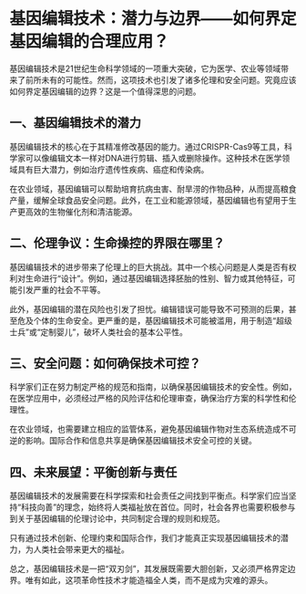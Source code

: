 # 基因编辑技术：潜力与边界——如何界定基因编辑的合理应用？

基因编辑技术是21世纪生命科学领域的一项重大突破，它为医学、农业等领域带来了前所未有的可能性。然而，这项技术也引发了诸多伦理和安全问题。究竟应该如何界定基因编辑的边界？这是一个值得深思的问题。

## 一、基因编辑技术的潜力

基因编辑技术的核心在于其精准修改基因的能力。通过CRISPR-Cas9等工具，科学家可以像编辑文本一样对DNA进行剪辑、插入或删除操作。这种技术在医学领域具有巨大潜力，例如治疗遗传性疾病、癌症和传染病。

在农业领域，基因编辑可以帮助培育抗病虫害、耐旱涝的作物品种，从而提高粮食产量，缓解全球食品安全问题。此外，在工业和能源领域，基因编辑也有望用于生产更高效的生物催化剂和清洁能源。

## 二、伦理争议：生命操控的界限在哪里？

基因编辑技术的进步带来了伦理上的巨大挑战。其中一个核心问题是人类是否有权利对生命进行“设计”。例如，通过基因编辑选择胚胎的性别、智力或其他特征，可能引发严重的社会不平等。

此外，基因编辑的潜在风险也引发了担忧。编辑错误可能导致不可预测的后果，甚至危及个体的生命安全。更严重的是，基因编辑技术可能被滥用，用于制造“超级士兵”或“定制婴儿”，破坏人类社会的基本公平性。

## 三、安全问题：如何确保技术可控？

科学家们正在努力制定严格的规范和指南，以确保基因编辑技术的安全性。例如，在医学应用中，必须经过严格的风险评估和伦理审查，确保治疗方案的科学性和伦理性。

在农业领域，也需要建立相应的监管体系，避免基因编辑作物对生态系统造成不可逆的影响。国际合作和信息共享是确保基因编辑技术安全可控的关键。

## 四、未来展望：平衡创新与责任

基因编辑技术的发展需要在科学探索和社会责任之间找到平衡点。科学家们应当坚持“科技向善”的理念，始终将人类福祉放在首位。同时，社会各界也需要积极参与到关于基因编辑的伦理讨论中，共同制定合理的规则和规范。

只有通过技术创新、伦理约束和国际合作，我们才能真正实现基因编辑技术的潜力，为人类社会带来更大的福祉。

总之，基因编辑技术是一把“双刃剑”，其发展既需要大胆创新，又必须严格界定边界。唯有如此，这项革命性技术才能造福全人类，而不是成为灾难的源头。